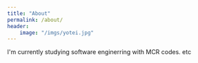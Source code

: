 ```yaml
---
title: "About"
permalink: /about/
header: 
    image: "/imgs/yotei.jpg"
---
```


I'm currently studying software enginerring with MCR codes.
etc